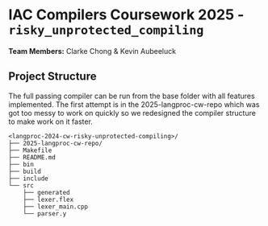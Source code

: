 # IAC Compilers Coursework 2025 - `risky_unprotected_compiling`
**Team Members:** Clarke Chong & Kevin Aubeeluck  


## Project Structure
The full passing compiler can be run from the base folder with all features implemented. The first attempt is in the 2025-langproc-cw-repo which was got too messy to work on quickly so we redesigned the compiler structure to make work on it faster. 

```
<langproc-2024-cw-risky-unprotected-compiling>/
├── 2025-langproc-cw-repo/
├── Makefile
├── README.md
├── bin
├── build
├── include
└── src
    ├── generated
    ├── lexer.flex
    ├── lexer_main.cpp
    └── parser.y
```



